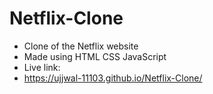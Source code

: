 # Netflix-Clone
- Clone of the Netflix website
- Made using HTML CSS JavaScript
- Live link:
- https://ujjwal-11103.github.io/Netflix-Clone/
